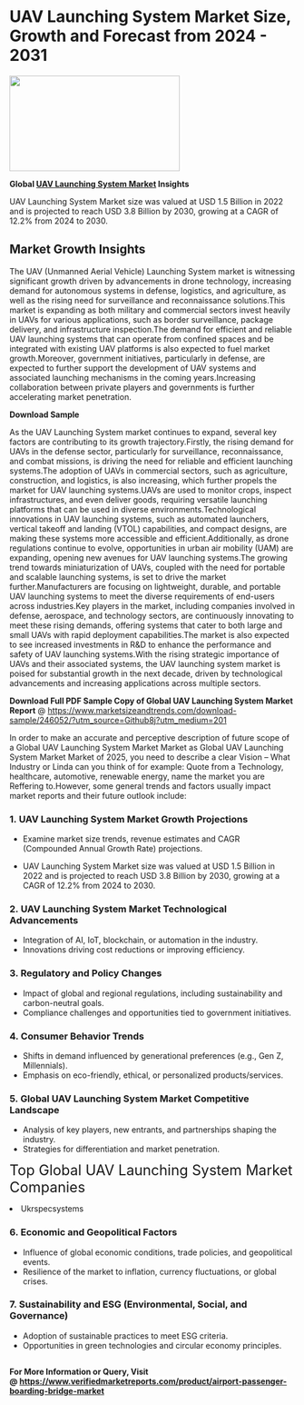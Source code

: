 <H1>UAV Launching System Market Size, Growth and Forecast from 2024 - 2031</H1><img class="aligncenter size-medium wp-image-584254" src="https://thirdeyenews.in/wp-content/uploads/2024/09/Global-Market-Research-300x168.jpeg" alt="" width="300" height="168" /><p><strong>Global&nbsp;<a href="https://www.marketsizeandtrends.com/download-sample/246052/?utm_source=Github8j?utm_medium=201">UAV Launching System Market</a> Insights</strong></p><p>UAV Launching System Market size was valued at USD 1.5 Billion in 2022 and is projected to reach USD 3.8 Billion by 2030, growing at a CAGR of 12.2% from 2024 to 2030.</p><p><h2>Market Growth Insights</h2> <p>The UAV (Unmanned Aerial Vehicle) Launching System market is witnessing significant growth driven by advancements in drone technology, increasing demand for autonomous systems in defense, logistics, and agriculture, as well as the rising need for surveillance and reconnaissance solutions.This market is expanding as both military and commercial sectors invest heavily in UAVs for various applications, such as border surveillance, package delivery, and infrastructure inspection.The demand for efficient and reliable UAV launching systems that can operate from confined spaces and be integrated with existing UAV platforms is also expected to fuel market growth.Moreover, government initiatives, particularly in defense, are expected to further support the development of UAV systems and associated launching mechanisms in the coming years.Increasing collaboration between private players and governments is further accelerating market penetration.</p> <p><strong>Download Sample</strong></p> <p>As the UAV Launching System market continues to expand, several key factors are contributing to its growth trajectory.Firstly, the rising demand for UAVs in the defense sector, particularly for surveillance, reconnaissance, and combat missions, is driving the need for reliable and efficient launching systems.The adoption of UAVs in commercial sectors, such as agriculture, construction, and logistics, is also increasing, which further propels the market for UAV launching systems.UAVs are used to monitor crops, inspect infrastructures, and even deliver goods, requiring versatile launching platforms that can be used in diverse environments.Technological innovations in UAV launching systems, such as automated launchers, vertical takeoff and landing (VTOL) capabilities, and compact designs, are making these systems more accessible and efficient.Additionally, as drone regulations continue to evolve, opportunities in urban air mobility (UAM) are expanding, opening new avenues for UAV launching systems.The growing trend towards miniaturization of UAVs, coupled with the need for portable and scalable launching systems, is set to drive the market further.Manufacturers are focusing on lightweight, durable, and portable UAV launching systems to meet the diverse requirements of end-users across industries.Key players in the market, including companies involved in defense, aerospace, and technology sectors, are continuously innovating to meet these rising demands, offering systems that cater to both large and small UAVs with rapid deployment capabilities.The market is also expected to see increased investments in R&D to enhance the performance and safety of UAV launching systems.With the rising strategic importance of UAVs and their associated systems, the UAV launching system market is poised for substantial growth in the next decade, driven by technological advancements and increasing applications across multiple sectors.</p> <p><span class=""><strong>Download Full PDF Sample Copy of Global UAV Launching System Market Report</strong> @ <a href="https://www.marketsizeandtrends.com/download-sample/246052/?utm_source=Github8j?utm_medium=201" target="_blank">https://www.marketsizeandtrends.com/download-sample/246052/?utm_source=Github8j?utm_medium=201</a></span></p><p>In order to make an accurate and perceptive description of future scope of a Global&nbsp;UAV Launching System Market Market as Global&nbsp;UAV Launching System Market Market of 2025, you need to describe a clear Vision &ndash; What Industry or Linda can you think of for example: Quote from a Technology, healthcare, automotive, renewable energy, name the market you are Reffering to.However, some general trends and factors usually impact market reports and their future outlook include:</p><h3>1.&nbsp;<strong>UAV Launching System Market Growth Projections</strong></h3><ul><li>Examine market size trends, revenue estimates and CAGR (Compounded Annual Growth Rate) projections.</li><li><p>UAV Launching System Market size was valued at USD 1.5 Billion in 2022 and is projected to reach USD 3.8 Billion by 2030, growing at a CAGR of 12.2% from 2024 to 2030.</p></li></ul><h3>2.&nbsp;<strong>UAV Launching System Market Technological Advancements</strong></h3><ul><li>Integration of AI, IoT, blockchain, or automation in the industry.</li><li>Innovations driving cost reductions or improving efficiency.</li></ul><h3>3.&nbsp;<strong>Regulatory and Policy Changes</strong></h3><ul><li>Impact of global and regional regulations, including sustainability and carbon-neutral goals.</li><li>Compliance challenges and opportunities tied to government initiatives.</li></ul><h3>4.&nbsp;<strong>Consumer Behavior Trends</strong></h3><ul><li>Shifts in demand influenced by generational preferences (e.g., Gen Z, Millennials).</li><li>Emphasis on eco-friendly, ethical, or personalized products/services.</li></ul><h3>5.&nbsp;<strong>Global UAV Launching System Market Competitive Landscape</strong></h3><ul><li>Analysis of key players, new entrants, and partnerships shaping the industry.</li><li>Strategies for differentiation and market penetration.</li></ul><p data-pm-slice="1 1 []"><span style="color: inherit; font-family: inherit; font-size: 25px;">Top Global UAV Launching System Market Companies</span></p><div class="" data-test-id=""><p><li>Ukrspecsystems</li></p></div><h3>6.&nbsp;<strong>Economic and Geopolitical Factors</strong></h3><ul><li>Influence of global economic conditions, trade policies, and geopolitical events.</li><li>Resilience of the market to inflation, currency fluctuations, or global crises.</li></ul><h3>7.&nbsp;<strong>Sustainability and ESG (Environmental, Social, and Governance)</strong></h3><ul><li>Adoption of sustainable practices to meet ESG criteria.</li><li>Opportunities in green technologies and circular economy principles.</li></ul><h2><strong style="font-size: 14px;">For More Information or Query, Visit @&nbsp;</strong><a style="background-color: #ffffff; font-size: 14px;" href="https://www.marketsizeandtrends.com/report/uav-launching-system-market/" target="_blank">https://www.verifiedmarketreports.com/product/airport-passenger-boarding-bridge-market</a></h2>